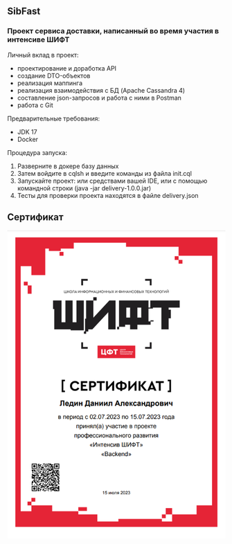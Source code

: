 ## SibFast
### Проект сервиса доставки, написанный во время участия в интенсиве ШИФТ

Личный вклад в проект:
* проектирование и доработка API
* создание DTO-объектов
* реализация маппинга
* реализация взаимодействия с БД (Apache Cassandra 4)
* составление json-запросов и работа с ними в Postman
* работа с Git

Предварительные требования:
* JDK 17
* Docker

Процедура запуска:
1. Разверните в докере базу данных
2. Затем войдите в cqlsh и введите команды из файла init.cql
3. Запускайте проект: или средствами вашей IDE, или с помощью командной строки (java -jar delivery-1.0.0.jar)
4. Тесты для проверки проекта находятся в файле delivery.json

## Сертификат
<img align="left" alt="C" src="https://github.com/MacIT54/SibFast/blob/main/docs/cf.png" />

